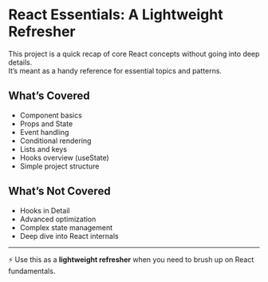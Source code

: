 # React Essentials: A Lightweight Refresher

This project is a quick recap of core React concepts without going into deep details.  
It’s meant as a handy reference for essential topics and patterns.

## What’s Covered
- Component basics
- Props and State
- Event handling
- Conditional rendering
- Lists and keys
- Hooks overview (useState)
- Simple project structure

## What’s Not Covered
- Hooks in Detail
- Advanced optimization
- Complex state management
- Deep dive into React internals

---

⚡ Use this as a **lightweight refresher** when you need to brush up on React fundamentals.
